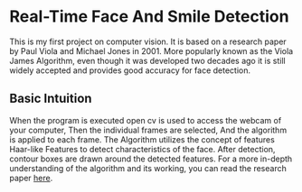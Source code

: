 # Real-Time Face And Smile Detection

This is my first project on computer vision. It is based on a research paper by Paul Viola and Michael Jones in 2001.
More popularly known as the Viola James Algorithm, even though it was developed two decades ago it is still widely accepted and provides 
good accuracy for face detection.

## Basic Intuition 

When the program is executed open cv is used to access the webcam of your computer, Then the individual frames are selected, And the algorithm is applied to each frame. The Algorithm utilizes the concept of features Haar-like Features to detect characteristics of the face. After detection,  contour boxes are drawn around the detected features.
For a more in-depth understanding of the algorithm and its working, you can read the research paper [here](https://www.cs.cmu.edu/~efros/courses/LBMV07/Papers/viola-cvpr-01.pdf). 
